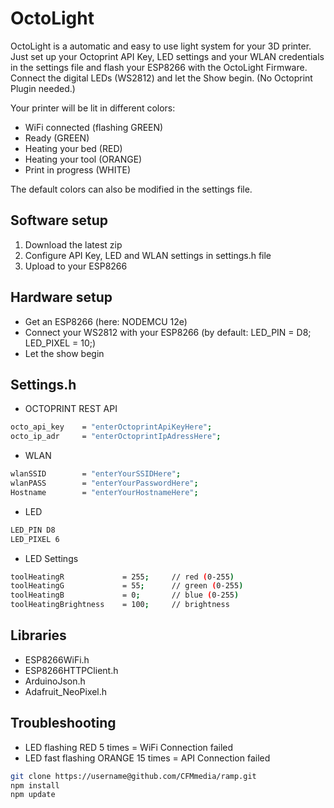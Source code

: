 # OctoLight
OctoLight is a automatic and easy to use light system for your 3D printer. Just set up your Octoprint API Key, LED settings and your WLAN credentials in the settings file and flash your ESP8266 with the OctoLight Firmware. Connect the digital LEDs (WS2812) and let the Show begin.
(No Octoprint Plugin needed.)

Your printer will be lit in different colors:
 * WiFi connected (flashing GREEN)
 * Ready (GREEN)
 * Heating your bed (RED)
 * Heating your tool (ORANGE)
 * Print in progress (WHITE)

The default colors can also be modified in the settings file.


## Software setup

  1. Download the latest zip
  2. Configure API Key, LED and WLAN settings in settings.h file
  3. Upload to your ESP8266


## Hardware setup

* Get an ESP8266 (here: NODEMCU 12e)
* Connect your WS2812 with your ESP8266
  (by default: LED_PIN = D8; LED_PIXEL = 10;)
* Let the show begin


## Settings.h

* OCTOPRINT REST API
```sh
octo_api_key    = "enterOctoprintApiKeyHere";
octo_ip_adr     = "enterOctoprintIpAdressHere";
```

* WLAN
```sh
wlanSSID        = "enterYourSSIDHere";
wlanPASS        = "enterYourPasswordHere";
Hostname        = "enterYourHostnameHere";
```

* LED
```sh
LED_PIN D8
LED_PIXEL 6
```

* LED Settings
```sh
toolHeatingR             = 255;		// red (0-255)
toolHeatingG             = 55;		// green (0-255)
toolHeatingB             = 0;		// blue (0-255)
toolHeatingBrightness    = 100;		// brightness
```

## Libraries

  * ESP8266WiFi.h
  * ESP8266HTTPClient.h
  * ArduinoJson.h
  * Adafruit_NeoPixel.h

## Troubleshooting

  * LED flashing RED 5 times = WiFi Connection failed
  * LED fast flashing ORANGE 15 times = API Connection failed




```sh
git clone https://username@github.com/CFMmedia/ramp.git
npm install
npm update
```
